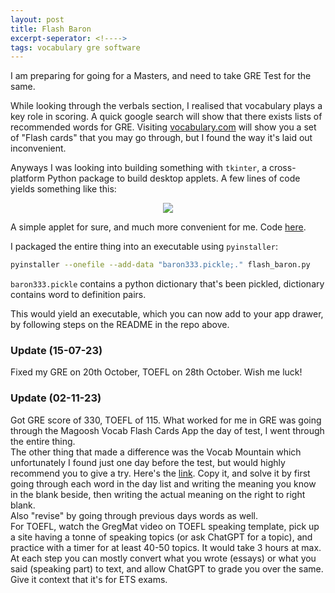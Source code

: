```yaml
---
layout: post
title: Flash Baron
excerpt-seperator: <!---->
tags: vocabulary gre software
---
```


I am preparing for going for a Masters, and need to take GRE Test for the same.

<!---->

While looking through the verbals section, I realised that vocabulary plays a key role in scoring. A quick google search will show that there exists lists of recommended words for GRE. Visiting [vocabulary.com](https://www.vocabulary.com/lists/182204) will show you a set of "Flash cards" that you may go through, but I found the way it's laid out inconvenient.

Anyways I was looking into building something with `tkinter`, a cross-platform Python package to build desktop applets. A few lines of code yields something like this:

<p style="text-align:center">
  <img src="{{site.baseurl}}/images/flash-baron/app_screenshot.png" />
</p>

A simple applet for sure, and much more convenient for me. Code [here](https://github.com/ba-13/Mystery_Box/tree/main/flash_baron).

I packaged the entire thing into an executable using `pyinstaller`:

```bash
pyinstaller --onefile --add-data "baron333.pickle;." flash_baron.py
```

`baron333.pickle` contains a python dictionary that's been pickled, dictionary contains word to definition pairs.

This would yield an executable, which you can now add to your app drawer, by following steps on the README in the repo above.

### Update (15-07-23)

Fixed my GRE on 20th October, TOEFL on 28th October. Wish me luck!

### Update (02-11-23)

Got GRE score of 330, TOEFL of 115. What worked for me in GRE was going through the Magoosh Vocab Flash Cards App the day of test, I went through the entire thing.  
The other thing that made a difference was the Vocab Mountain which unfortunately I found just one day before the test, but would highly recommend you to give a try. Here's the [link](https://docs.google.com/spreadsheets/d/1ouJlyvRxSPsEbKjlRk_jzPzHG6q71SAKkpHDrVoBH9Y/edit?usp=sharing). Copy it, and solve it by first going through each word in the day list and writing the meaning you know in the blank beside, then writing the actual meaning on the right to right blank.  
Also "revise" by going through previous days words as well.  
For TOEFL, watch the GregMat video on TOEFL speaking template, pick up a site having a tonne of speaking topics (or ask ChatGPT for a topic), and practice with a timer for at least 40-50 topics. It would take 3 hours at max.  
At each step you can mostly convert what you wrote (essays) or what you said (speaking part) to text, and allow ChatGPT to grade you over the same. Give it context that it's for ETS exams.
